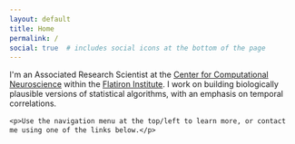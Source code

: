 ```yaml
---
layout: default
title: Home
permalink: /
social: true  # includes social icons at the bottom of the page
---
```


<div class="posts">
  <div class="post" id="springContainer" style="position: relative; width: 75%; margin-left: auto; margin-right: auto;">
    <div id="sketchDescription" style="background-color: rgba(255, 255, 255, 0.98); position: absolute; left: 1em; top: 2em; right: 1em; bottom: 1em; padding: 1em; padding-top:0px; visibility: hidden; border-width: 3px; border-style: solid; overflow: scroll;">
      <h4>Spring simulation</h4>
      <small>
      <table class="sketchTable">
        <tr>
          <td><img src="public/img/springdesc/springmasses.png" style="border: none; width: 4em" /></td>
          <td>masses have different sizes</td>
        </tr>
        <tr>
          <td><img src="public/img/springdesc/springsprings.png" style="border: none; width: 4em" /></td>
          <td>spring stretch indicated by redness</td>
        </tr>
        <tr>
          <td><img src="public/img/springdesc/springgravity.png" style="border: none; width: 4em" /></td>
          <td>uniform acceleration (change using arrow in the corner)</td>
        </tr>
        <tr>
          <td><img src="public/img/springdesc/springdots.png" style="border: none; width: 4em" /></td>
          <td>dots move at constant velocity, except for reflections at walls</td>
        </tr>
        <tr>
          <td><img src="public/img/springdesc/springviscosity.png" style="border: none; width: 4em" /></td>
          <td>masses slowed down by air resistance</td>
        </tr>
        <tr>
          <td><img src="public/img/springdesc/springcollisions.png" style="border: none; width: 4em" /></td>
          <td>collisions between masses are perfectly elastic</td>
        </tr>
        <tr>
          <td><img src="public/img/springdesc/springwalls.png" style="border: none; width: 4em" /></td>
          <td>collisions with walls lose energy</td>
        </tr>
      </table>
      </small>
    </div>
    <canvas id="springCanvas"></canvas>
  </div>
  <div class="post">
    <p>I'm an Associated Research Scientist at the <a href="https://www.simonsfoundation.org/flatiron/center-for-computational-neuroscience/">Center for Computational Neuroscience</a> within the <a href="https://www.simonsfoundation.org/flatiron/">Flatiron Institute</a>. I work on building biologically plausible versions of statistical algorithms, with an emphasis on temporal correlations.</p>

    <p>Use the navigation menu at the top/left to learn more, or contact me using one of the links below.</p>
  </div>
</div>

<script src="public/js/processing_mod.min.js"></script>
<script src="public/js/springs.js"></script>
<script>initSketch();</script>
